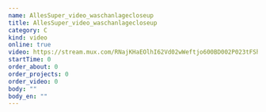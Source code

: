 ```yaml
---
name: AllesSuper_video_waschanlagecloseup
title: AllesSuper_video_waschanlagecloseup
category: C
kind: video
online: true
video: https://stream.mux.com/RNajKHaEOlhI62Vd02wWeftjo600BD002P023tFShglJ00ZQ
startTime: 0
order_about: 0
order_projects: 0
order_video: 0
body: ""
body_en: ""
---
```

